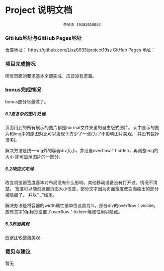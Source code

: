 Project 说明文档
==========
                              李欣泽 19302010033
### GitHub地址与GitHub Pages地址
仓库地址：
https://github.com/Lixz0033/project19ss
GitHub Pages 地址：

### 项目完成情况
所有页面的要求基本全部完成，应该没有遗漏。

### bonus完成情况
bonus部分尽量做了。
##### 5.1更复杂的图片处理
页面用到的所有展示的图片都是normal文件夹里的自由版式图片。
pj中显示的图片和img中的原图对比可以发现下方少了一点(为了不影响图片美观，
并没有裁掉很多)。

解决方法是统一img外的容器div大小，并设置overflow：hidden，再调整img的大小
即可显示图片的一部分。

##### 5.2响应式布局
改变浏览器宽度基本对布局没有什么影响，其他移动设备没有打开过，情况不清楚。
宽度可以随浏览器页面大小改变，部分文字因为页面宽度改变而超出的部分被隐藏了，
并以"..."结尾。

解决办法是将容器的width属性值单位设置为%，部分div的overflow：visible。
放有文字的p标签设置了overflow：hidden等属性用以隐藏。

##### 5.3界面美观
应该比较整洁美观...

### 意见与建议
暂无
